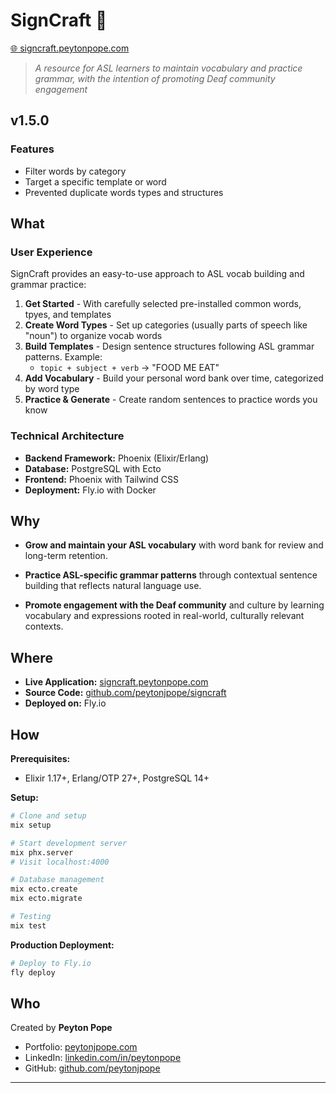 # SignCraft 🤟
[🌐 signcraft.peytonpope.com](https://signcraft.peytonjpope.com)

> *A resource for ASL learners to maintain vocabulary and practice grammar, with the intention of promoting Deaf community engagement*

## v1.5.0

### Features
- Filter words by category
- Target a specific template or word
- Prevented duplicate words types and structures


## What

### User Experience

SignCraft provides an easy-to-use approach to ASL vocab building and grammar practice:
1. **Get Started** - With carefully selected pre-installed common words, tpyes, and templates
2. **Create Word Types** - Set up categories (usually parts of speech like "noun") to organize vocab words
3. **Build Templates** - Design sentence structures following ASL grammar patterns. Example:
   - `topic + subject + verb` → "FOOD ME EAT"
4. **Add Vocabulary** - Build your personal word bank over time, categorized by word type
5. **Practice & Generate** - Create random sentences to practice words you know

### Technical Architecture
- **Backend Framework:** Phoenix (Elixir/Erlang)
- **Database:** PostgreSQL with Ecto
- **Frontend:** Phoenix with Tailwind CSS
- **Deployment:** Fly.io with Docker

## Why

- **Grow and maintain your ASL vocabulary** with word bank for review and long-term retention.

- **Practice ASL-specific grammar patterns** through contextual sentence building that reflects natural language use.

- **Promote engagement with the Deaf community** and culture by learning vocabulary and expressions rooted in real-world, culturally relevant contexts.

## Where

- **Live Application:** [signcraft.peytonpope.com](https://signcraft.peytonjpope.com)
- **Source Code:** [github.com/peytonjpope/signcraft](https://github.com/peytonjpope/signcraft)
- **Deployed on:** Fly.io

## How


**Prerequisites:**
- Elixir 1.17+, Erlang/OTP 27+, PostgreSQL 14+

**Setup:**
```bash
# Clone and setup
mix setup

# Start development server
mix phx.server
# Visit localhost:4000

# Database management
mix ecto.create
mix ecto.migrate

# Testing
mix test
```

**Production Deployment:**
```bash
# Deploy to Fly.io
fly deploy

```

## Who

Created by **Peyton Pope** 

- Portfolio: [peytonjpope.com](https://peytonjpope.com)
- LinkedIn: [linkedin.com/in/peytonpope](https://linkedin.com/in/peytonpope)
- GitHub: [github.com/peytonjpope](https://github.com/peytonjpope)

---